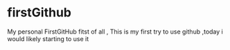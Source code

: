 # firstGithub
My personal FirstGitHub
fitst of all , This is my first try to use github ,today i would likely starting to use it
